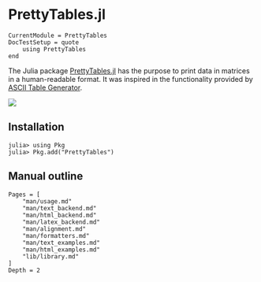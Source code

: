PrettyTables.jl
===============

```@meta
CurrentModule = PrettyTables
DocTestSetup = quote
    using PrettyTables
end
```

The Julia package [PrettyTables.jl](https://github.com/ronisbr/PrettyTables.jl) has the
purpose to print data in matrices in a human-readable format. It was inspired in the
functionality provided by [ASCII Table Generator](https://ozh.github.io/ascii-tables/).

![](./assets/welcome_figure.png)

## Installation

```julia-repl
julia> using Pkg
julia> Pkg.add("PrettyTables")
```

## Manual outline

```@contents
Pages = [
    "man/usage.md"
    "man/text_backend.md"
    "man/html_backend.md"
    "man/latex_backend.md"
    "man/alignment.md"
    "man/formatters.md"
    "man/text_examples.md"
    "man/html_examples.md"
    "lib/library.md"
]
Depth = 2
```
